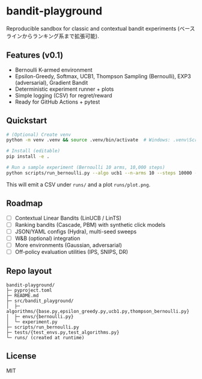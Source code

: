 # bandit-playground

Reproducible sandbox for classic and contextual bandit experiments (ベースラインからランキング系まで拡張可能).

## Features (v0.1)
- Bernoulli K-armed environment
- Epsilon-Greedy, Softmax, UCB1, Thompson Sampling (Bernoulli), EXP3 (adversarial), Gradient Bandit
- Deterministic experiment runner + plots
- Simple logging (CSV) for regret/reward
- Ready for GitHub Actions + pytest

## Quickstart
```bash
# (Optional) Create venv
python -m venv .venv && source .venv/bin/activate  # Windows: .venv\Scripts\activate

# Install (editable)
pip install -e .

# Run a sample experiment (Bernoulli 10 arms, 10,000 steps)
python scripts/run_bernoulli.py --algo ucb1 --n-arms 10 --steps 10000 --seed 42
```

This will emit a CSV under `runs/` and a plot `runs/plot.png`.

## Roadmap
- [ ] Contextual Linear Bandits (LinUCB / LinTS)
- [ ] Ranking bandits (Cascade, PBM) with synthetic click models
- [ ] JSON/YAML configs (Hydra), multi-seed sweeps
- [ ] W&B (optional) integration
- [ ] More environments (Gaussian, adversarial)
- [ ] Off-policy evaluation utilities (IPS, SNIPS, DR)

## Repo layout
```
bandit-playground/
├─ pyproject.toml
├─ README.md
├─ src/bandit_playground/
│  ├─ algorithms/{base.py,epsilon_greedy.py,ucb1.py,thompson_bernoulli.py}
│  ├─ envs/{bernoulli.py}
│  └─ experiment.py
├─ scripts/run_bernoulli.py
├─ tests/{test_envs.py,test_algorithms.py}
└─ runs/ (created at runtime)
```

## License
MIT
